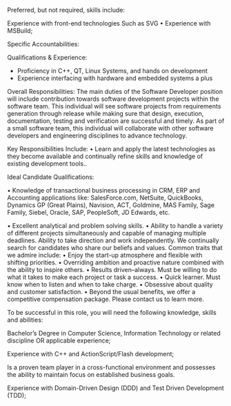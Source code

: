 Preferred, but not required, skills include:


Experience with front-end technologies Such as SVG
•	Experience with MSBuild;





Specific Accountabilities: 


Qualifications & Experience:

-	Proficiency in C++, QT, Linux Systems, and hands on development
-	Experience interfacing with hardware and embedded systems a plus


Overall Responsibilities:  The main duties of the Software Developer position will include contribution towards software development projects within the software team.  This individual will see software projects from requirements generation through release while making sure that design, execution, documentation, testing and verification are successful and timely.  As part of a small software team, this individual will collaborate with other software developers and engineering disciplines to advance technology. 

Key Responsibilities Include:
•	Learn and apply the latest technologies as they become available and continually refine skills and knowledge of existing development tools..


Ideal Candidate Qualifications:

•	Knowledge of transactional business processing in CRM, ERP and Accounting applications like: SalesForce.com, NetSuite, QuickBooks, Dynamics GP (Great Plains), Navision, ACT, Goldmine, MAS Family, Sage Family, Siebel, Oracle, SAP, PeopleSoft, JD Edwards, etc.

•	Excellent analytical and problem solving skills.
•	Ability to handle a variety of different projects simultaneously and capable of managing multiple deadlines.  Ability to take direction and work independently.
We continually search for candidates who share our beliefs and values. Common traits that we admire include:
•	Enjoy the start-up atmosphere and flexible with shifting priorities.
•	Overriding ambition and proactive nature combined with the ability to inspire others.
•	Results driven–always. Must be willing to do what it takes to make each project or task a success.
•	Quick learner. Must know when to listen and when to take charge.
•	Obsessive about quality and customer satisfaction.
•	Beyond the usual benefits, we offer a competitive compensation package.  Please contact us to learn more.



To be successful in this role, you will need the following knowledge, skills and abilities:

Bachelor’s Degree in Computer Science, Information Technology or related discipline OR applicable experience;


Experience with C++ and ActionScript/Flash development;


Is a proven team player in a cross-functional environment and possesses the ability to maintain focus on established business goals.

Experience with Domain-Driven Design (DDD) and Test Driven Development (TDD);